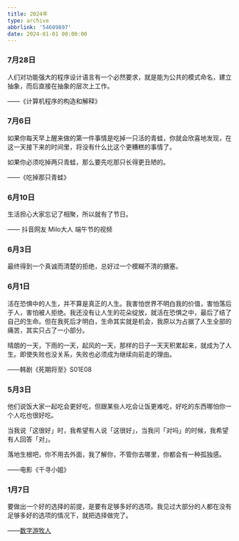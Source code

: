 ```yaml
---
title: 2024年
type: archive
abbrlink: '54609897'
date: 2024-01-01 00:00:00
---
```


### 7月28日

人们对功能强大的程序设计语言有一个必然要求，就是能为公共的模式命名，建立抽象，而后直接在抽象的层次上工作。

——《计算机程序的构造和解释》

### 7月6日

如果你每天早上醒来做的第一件事情是吃掉一只活的青蛙，你就会欣喜地发现，在这一天接下来的时间里，将没有什么比这个更糟糕的事情了。

如果你必须吃掉两只青蛙，那么要先吃那只长得更丑陋的。

——《吃掉那只青蛙》

### 6月10日

生活担心大家忘记了相聚，所以就有了节日。

—— 抖音网友 Milo大人 端午节的视频

### 6月3日

最终得到一个真诚而清楚的拒绝，总好过一个模糊不清的搪塞。

### 6月1日

活在恐惧中的人生，并不算是真正的人生。我害怕世界不明白我的价值，害怕落后于人，害怕被人拒绝。我还没有让人生的花朵绽放，就活在恐惧之中，最后了结了自己的生命。但在我死后才明白，生命其实就是机会，我原以为占据了人生全部的痛苦，其实只占了一小部分。

晴朗的一天，下雨的一天，起风的一天，那样的日子一天天积累起来，就成为了人生。即使失败也没关系，失败也必须成为继续向前走的理由。

——韩剧《死期将至》S01E08

### 5月3日

他们说饭大家一起吃会更好吃，但跟某些人吃会让饭更难吃，好吃的东西哪怕你一个人吃也很好吃。

当我说「这很好」时，我希望有人说「这很好」，当我问「对吗」的时候，我希望有人回答「对」。

落地生根吧，你不用去外面，我了解你，不管你去哪里，你都会有一种孤独感。

——电影《千寻小姐》

### 1月7日

要做出一个好的选择的前提，是要有足够多好的选项。我见过大部分的人都在没有足够多好的选项的情况下，就把选择做完了。

——[数字游牧人](https://www.bilibili.com/video/BV1gt4y1Z7EJ)

